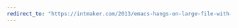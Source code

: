```yaml
---
redirect_to: "https://intmaker.com/2013/emacs-hangs-on-large-file-with-dos-encoded-end-of-lines"
---
```

